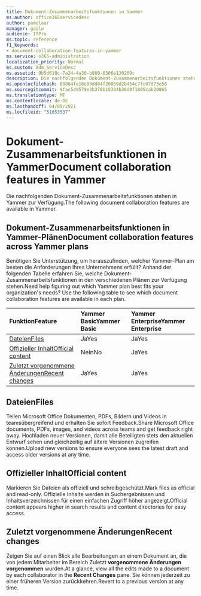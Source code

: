 ```yaml
---
title: Dokument-Zusammenarbeitsfunktionen in Yammer
ms.author: office365servicedesc
author: pamelaar
manager: gailw
audience: ITPro
ms.topic: reference
f1_keywords:
- document-collaboration-features-in-yammer
ms.service: o365-administration
localization_priority: Normal
ms.custom: Adm_ServiceDesc
ms.assetid: 9b5d618c-7a24-4a30-b880-6306e130209c
description: Die nachfolgenden Dokument-Zusammenarbeitsfunktionen stehen in Yammer zur Verfügung.
ms.openlocfilehash: 69864fe18e83dd84f20869d2b454c7fc07d73e50
ms.sourcegitcommit: 9fac5d9579e3b370b15384b36d0f1805cab20065
ms.translationtype: MT
ms.contentlocale: de-DE
ms.lasthandoff: 04/09/2021
ms.locfileid: "51653537"
---
```

# <a name="document-collaboration-features-in-yammer"></a><span data-ttu-id="7a842-103">Dokument-Zusammenarbeitsfunktionen in Yammer</span><span class="sxs-lookup"><span data-stu-id="7a842-103">Document collaboration features in Yammer</span></span>

<span data-ttu-id="7a842-104">Die nachfolgenden Dokument-Zusammenarbeitsfunktionen stehen in Yammer zur Verfügung.</span><span class="sxs-lookup"><span data-stu-id="7a842-104">The following document collaboration features are available in Yammer.</span></span>
  
## <a name="document-collaboration-features-across-yammer-plans"></a><span data-ttu-id="7a842-105">Dokument-Zusammenarbeitsfunktionen in Yammer-Plänen</span><span class="sxs-lookup"><span data-stu-id="7a842-105">Document collaboration features across Yammer plans</span></span>

<span data-ttu-id="7a842-p101">Benötigen Sie Unterstützung, um herauszufinden, welcher Yammer-Plan am besten die Anforderungen Ihres Unternehmens erfüllt? Anhand der folgenden Tabelle erfahren Sie, welche Dokument-Zusammenarbeitsfunktionen in den verschiedenen Plänen zur Verfügung stehen.</span><span class="sxs-lookup"><span data-stu-id="7a842-p101">Need help figuring out which Yammer plan best fits your organization's needs? Use the following table to see which document collaboration features are available in each plan.</span></span>
  
|<span data-ttu-id="7a842-108">**Funktion**</span><span class="sxs-lookup"><span data-stu-id="7a842-108">**Feature**</span></span>|<span data-ttu-id="7a842-109">**Yammer Basic**</span><span class="sxs-lookup"><span data-stu-id="7a842-109">**Yammer Basic**</span></span>|<span data-ttu-id="7a842-110">**Yammer Enterprise**</span><span class="sxs-lookup"><span data-stu-id="7a842-110">**Yammer Enterprise**</span></span>|
|:-----|:-----|:-----|
|[<span data-ttu-id="7a842-111">Dateien</span><span class="sxs-lookup"><span data-stu-id="7a842-111">Files</span></span>](document-collaboration-features-in-yammer.md#files) <br/> |<span data-ttu-id="7a842-112">Ja</span><span class="sxs-lookup"><span data-stu-id="7a842-112">Yes</span></span>  <br/> |<span data-ttu-id="7a842-113">Ja</span><span class="sxs-lookup"><span data-stu-id="7a842-113">Yes</span></span>  <br/> |
|[<span data-ttu-id="7a842-114">Offizieller Inhalt</span><span class="sxs-lookup"><span data-stu-id="7a842-114">Official content</span></span>](document-collaboration-features-in-yammer.md#official-content) <br/> |<span data-ttu-id="7a842-115">Nein</span><span class="sxs-lookup"><span data-stu-id="7a842-115">No</span></span>  <br/> |<span data-ttu-id="7a842-116">Ja</span><span class="sxs-lookup"><span data-stu-id="7a842-116">Yes</span></span>  <br/> |
|[<span data-ttu-id="7a842-117">Zuletzt vorgenommene Änderungen</span><span class="sxs-lookup"><span data-stu-id="7a842-117">Recent changes</span></span>](document-collaboration-features-in-yammer.md#recent-changes) <br/> |<span data-ttu-id="7a842-118">Ja</span><span class="sxs-lookup"><span data-stu-id="7a842-118">Yes</span></span>  <br/> |<span data-ttu-id="7a842-119">Ja</span><span class="sxs-lookup"><span data-stu-id="7a842-119">Yes</span></span>  <br/> |

## <a name="files"></a><span data-ttu-id="7a842-120">Dateien</span><span class="sxs-lookup"><span data-stu-id="7a842-120">Files</span></span>

<span data-ttu-id="7a842-121">Teilen Microsoft Office Dokumenten, PDFs, Bildern und Videos in teamsübergreifend und erhalten Sie sofort Feedback.</span><span class="sxs-lookup"><span data-stu-id="7a842-121">Share Microsoft Office documents, PDFs, images, and videos across teams and get feedback right away.</span></span> <span data-ttu-id="7a842-122">Hochladen neuer Versionen, damit alle Beteiligten stets den aktuellen Entwurf sehen und gleichzeitig auf ältere Versionen zugreifen können.</span><span class="sxs-lookup"><span data-stu-id="7a842-122">Upload new versions to ensure everyone sees the latest draft and access older versions at any time.</span></span>
  
## <a name="official-content"></a><span data-ttu-id="7a842-123">Offizieller Inhalt</span><span class="sxs-lookup"><span data-stu-id="7a842-123">Official content</span></span>

<span data-ttu-id="7a842-124">Markieren Sie Dateien als offiziell und schreibgeschützt.</span><span class="sxs-lookup"><span data-stu-id="7a842-124">Mark files as official and read-only.</span></span> <span data-ttu-id="7a842-125">Offizielle Inhalte werden in Suchergebnissen und Inhaltsverzeichnissen für einen einfachen Zugriff höher angezeigt.</span><span class="sxs-lookup"><span data-stu-id="7a842-125">Official content appears higher in search results and content directories for easy access.</span></span>

## <a name="recent-changes"></a><span data-ttu-id="7a842-126">Zuletzt vorgenommene Änderungen</span><span class="sxs-lookup"><span data-stu-id="7a842-126">Recent changes</span></span>

<span data-ttu-id="7a842-127">Zeigen Sie auf einen Blick alle Bearbeitungen an einem Dokument an, die von jedem Mitarbeiter im Bereich Zuletzt **vorgenommene Änderungen vorgenommen** wurden.</span><span class="sxs-lookup"><span data-stu-id="7a842-127">At a glance, view all the edits made to a document by each collaborator in the **Recent Changes** pane.</span></span> <span data-ttu-id="7a842-128">Sie können jederzeit zu einer früheren Version zurückkehren.</span><span class="sxs-lookup"><span data-stu-id="7a842-128">Revert to a previous version at any time.</span></span>
  